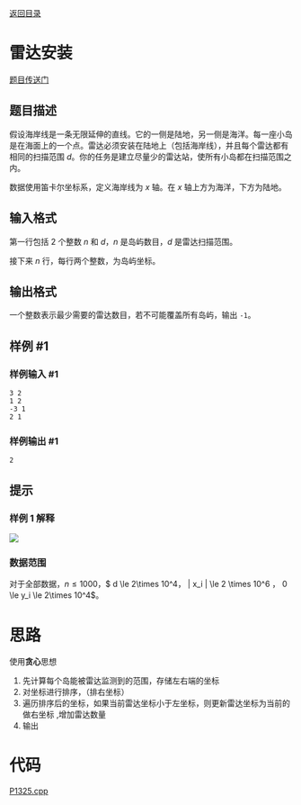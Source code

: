 
[返回目录](../readme.md)
# 雷达安装
[题目传送门](https://www.luogu.com.cn/problem/P1325)
## 题目描述

假设海岸线是一条无限延伸的直线。它的一侧是陆地，另一侧是海洋。每一座小岛是在海面上的一个点。雷达必须安装在陆地上（包括海岸线），并且每个雷达都有相同的扫描范围 $d$。你的任务是建立尽量少的雷达站，使所有小岛都在扫描范围之内。

数据使用笛卡尔坐标系，定义海岸线为 $x$ 轴。在 $x$ 轴上方为海洋，下方为陆地。

## 输入格式

第一行包括 $2$ 个整数 $n$ 和 $d$，$n$ 是岛屿数目，$d$ 是雷达扫描范围。

接下来 $n$ 行，每行两个整数，为岛屿坐标。

## 输出格式

一个整数表示最少需要的雷达数目，若不可能覆盖所有岛屿，输出 `-1`。

## 样例 #1

### 样例输入 #1

```
3 2
1 2
-3 1
2 1
```

### 样例输出 #1

```
2
```

## 提示

### 样例 1 解释

![](https://cdn.luogu.com.cn/upload/image_hosting/fnezefht.png)

### 数据范围

对于全部数据，$n\le1000$，$ d \le 2\times 10^4$，$ | x_i | \le 2 \times 10^6 $，$ 0 \le y_i \le 2\times 10^4$。

# 思路
使用**贪心**思想

1. 先计算每个岛能被雷达监测到的范围，存储左右端的坐标
2. 对坐标进行排序，（排右坐标）
3. 遍历排序后的坐标，如果当前雷达坐标小于左坐标，则更新雷达坐标为当前的做右坐标 ,增加雷达数量
4. 输出

# 代码

[P1325.cpp](./code/P1325.cpp)

